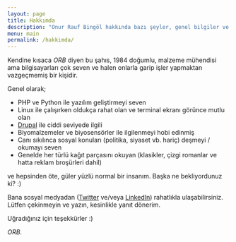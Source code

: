 ```yaml
---
layout: page
title: Hakkımda
description: "Onur Rauf Bingöl hakkında bazı şeyler, genel bilgiler ve bir kısım yalan dolanlar..."
menu: main
permalink: /hakkimda/
---
```


Kendine kısaca *ORB* diyen bu şahıs, 1984 doğumlu, malzeme mühendisi ama bilgisayarları çok seven ve halen onlarla garip işler yapmaktan vazgeçmemiş bir kişidir.

Genel olarak;

* PHP ve Python ile yazılım geliştirmeyi seven
* Linux ile çalışırken oldukça rahat olan ve terminal ekranı görünce mutlu olan
* [Drupal](https://drupal.org) ile ciddi seviyede ilgili
* Biyomalzemeler ve biyosensörler ile ilgilenmeyi hobi edinmiş
* Canı sıkılınca sosyal konuları (politika, siyaset vb. hariç) deşmeyi / okumayı seven
* Genelde her türlü kağıt parçasını okuyan (klasikler, çizgi romanlar ve hatta reklam broşürleri dahil)

ve hepsinden öte, güler yüzlü normal bir insanım. Başka ne bekliyordunuz ki? :)

Bana sosyal medyadan ([Twitter](https://twitter.com/orbingol) ve/veya [LinkedIn](https://www.linkedin.com/in/onurraufbingol)) rahatlıkla ulaşabilirsiniz. Lütfen çekinmeyin ve yazın, kesinlikle yanıt dönerim.

Uğradığınız için teşekkürler :)

_ORB._
